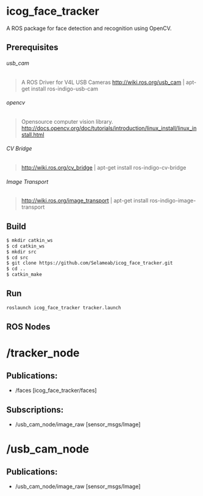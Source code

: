 icog_face_tracker
================

A ROS package for face detection and recognition using OpenCV.

Prerequisites
-------------
###### usb_cam
> A ROS Driver for V4L USB Cameras
> http://wiki.ros.org/usb_cam | apt-get install ros-indigo-usb-cam

###### opencv
> Opensource computer vision library.
> http://docs.opencv.org/doc/tutorials/introduction/linux_install/linux_install.html

###### CV Bridge
> http://wiki.ros.org/cv_bridge | apt-get install ros-indigo-cv-bridge

###### Image Transport
> http://wiki.ros.org/image_transport | apt-get install ros-indigo-image-transport

Build
-----
```sh
$ mkdir catkin_ws
$ cd catkin_ws
$ mkdir src
$ cd src
$ git clone https://github.com/Selameab/icog_face_tracker.git
$ cd ..
$ catkin_make
```

Run
---
```sh
roslaunch icog_face_tracker tracker.launch
```

ROS Nodes
---------
# /tracker_node
## Publications: 
 * /faces [icog_face_tracker/faces]

## Subscriptions: 
 * /usb_cam_node/image_raw [sensor_msgs/Image]

# /usb_cam_node
## Publications: 
 * /usb_cam_node/image_raw [sensor_msgs/Image]